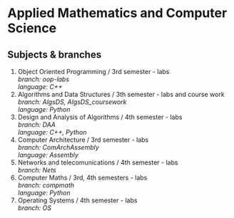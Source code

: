 # Applied Mathematics and Computer Science

## Subjects & branches

1. Object Oriented Programming / 3rd semester - labs<br>
   *branch: oop-labs*<br>
   *language: C++*
2. Algorithms and Data Structures / 3th semester - labs and course work<br>
   *branch: AlgsDS, AlgsDS_coursework*<br>
   *language: Python*
3. Design and Analysis of Algorithms / 4th semester - labs<br>
   *branch: DAA* <br>
   *language: C++, Python*
4. Computer Architecture / 3rd semester - labs<br>
   *branch: ComArchAssembly* <br>
   *language: Assembly*
5. Networks and telecomunications / 4th semester - labs<br>
   *branch: Nets*
6. Computer Maths / 3rd, 4th semesters - labs<br>
   *branch: compmath* <br>
   *language: Python*
7. Operating Systems / 4th semester - labs <br>
   *branch: OS*
    

